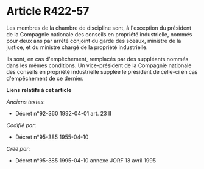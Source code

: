 # Article R422-57

Les membres de la chambre de discipline sont, à l'exception du président de la Compagnie nationale des conseils en propriété
industrielle, nommés pour deux ans par arrêté conjoint du garde des sceaux, ministre de la justice, et du ministre chargé de
la propriété industrielle.

Ils sont, en cas d'empêchement, remplacés par des suppléants nommés dans les mêmes conditions. Un vice-président de la
Compagnie nationale des conseils en propriété industrielle supplée le président de celle-ci en cas d'empêchement de ce
dernier.

**Liens relatifs à cet article**

_Anciens textes_:

  - Décret n°92-360 1992-04-01 art. 23 II

_Codifié par_:

  - Décret n°95-385 1955-04-10

_Créé par_:

  - Décret n°95-385 1995-04-10 annexe JORF 13 avril 1995

